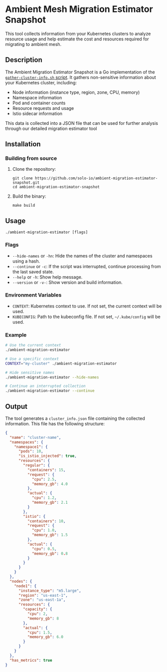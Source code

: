 # Ambient Mesh Migration Estimator Snapshot

This tool collects information from your Kubernetes clusters to analyze resource usage and help estimate the cost and resources required for migrating to ambient mesh.

## Description

The Ambient Migration Estimator Snapshot is a Go implementation of the [`gather-cluster-info.sh` script](https://github.com/solo-io/scripts-public/blob/4c728ffca1babab525687063f99ac3e24fda3fa1/ambient-mesh/migration/v1/gather-cluster-info.sh). It gathers non-sensitive information about your Kubernetes cluster, including:

- Node information (instance type, region, zone, CPU, memory)
- Namespace information
- Pod and container counts
- Resource requests and usage
- Istio sidecar information

This data is collected into a JSON file that can be used for further analysis through our detailed migration estimator tool

## Installation

### Building from source

1. Clone the repository:
   ```
   git clone https://github.com/solo-io/ambient-migration-estimator-snapshot.git
   cd ambient-migration-estimator-snapshot
   ```

2. Build the binary:
   ```
   make build
   ```

## Usage

```
./ambient-migration-estimator [flags]
```

### Flags

- `--hide-names` or `-hn`: Hide the names of the cluster and namespaces using a hash.
- `--continue` or `-c`: If the script was interrupted, continue processing from the last saved state.
- `--help` or `-h`: Show help message.
- `--version` or `-v-`: Show version and build information.

### Environment Variables

- `CONTEXT`: Kubernetes context to use. If not set, the current context will be used.
- `KUBECONFIG`: Path to the kubeconfig file. If not set, `~/.kube/config` will be used.

### Example

```bash
# Use the current context
./ambient-migration-estimator

# Use a specific context
CONTEXT="my-cluster" ./ambient-migration-estimator

# Hide sensitive names
./ambient-migration-estimator --hide-names

# Continue an interrupted collection
./ambient-migration-estimator --continue
```

## Output

The tool generates a `cluster_info.json` file containing the collected information. This file has the following structure:

```json
{
  "name": "cluster-name",
  "namespaces": {
    "namespace1": {
      "pods": 10,
      "is_istio_injected": true,
      "resources": {
        "regular": {
          "containers": 15,
          "request": {
            "cpu": 2.5,
            "memory_gb": 4.0
          },
          "actual": {
            "cpu": 1.2,
            "memory_gb": 2.1
          }
        },
        "istio": {
          "containers": 10,
          "request": {
            "cpu": 1.0,
            "memory_gb": 1.5
          },
          "actual": {
            "cpu": 0.5,
            "memory_gb": 0.8
          }
        }
      }
    }
  },
  "nodes": {
    "node1": {
      "instance_type": "m5.large",
      "region": "us-east-1",
      "zone": "us-east-1a",
      "resources": {
        "capacity": {
          "cpu": 2,
          "memory_gb": 8
        },
        "actual": {
          "cpu": 1.5,
          "memory_gb": 6.0
        }
      }
    }
  },
  "has_metrics": true
}
```